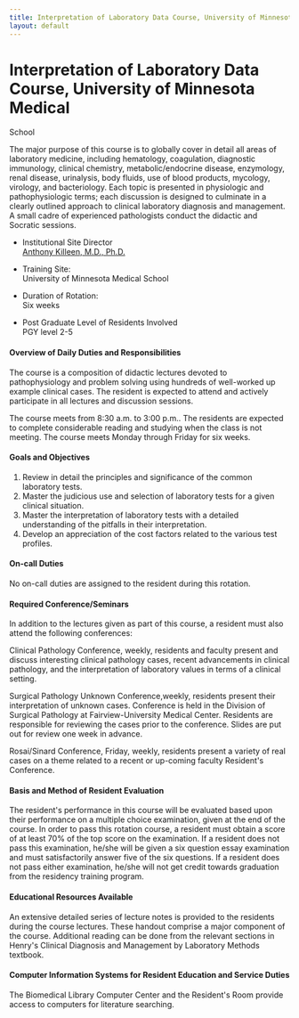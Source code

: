 ```yaml
---
title: Interpretation of Laboratory Data Course, University of Minnesota Medical School 
layout: default
---
```

#  Interpretation of Laboratory Data Course, University of Minnesota Medical
School

The major purpose of this course is to globally cover in detail all areas of
laboratory medicine, including hematology, coagulation, diagnostic immunology,
clinical chemistry, metabolic/endocrine disease, enzymology, renal disease,
urinalysis, body fluids, use of blood products, mycology, virology, and
bacteriology. Each topic is presented in physiologic and pathophysiologic
terms; each discussion is designed to culminate in a clearly outlined approach
to clinical laboratory diagnosis and management. A small cadre of experienced
pathologists conduct the didactic and Socratic sessions.

  * Institutional Site Director  
[Anthony Killeen, M.D.,
Ph.D.](http://pathology.umn.edu/about/faculty/killeen/)

  * Training Site:  
University of Minnesota Medical School

  * Duration of Rotation:  
Six weeks

  * Post Graduate Level of Residents Involved  
PGY level 2-5

#### Overview of Daily Duties and Responsibilities

The course is a composition of didactic lectures devoted to pathophysiology
and problem solving using hundreds of well-worked up example clinical cases.
The resident is expected to attend and actively participate in all lectures
and discussion sessions.

The course meets from 8:30 a.m. to 3:00 p.m.. The residents are expected to
complete considerable reading and studying when the class is not meeting. The
course meets Monday through Friday for six weeks.

#### Goals and Objectives

  1. Review in detail the principles and significance of the common laboratory tests.
  2. Master the judicious use and selection of laboratory tests for a given clinical situation.
  3. Master the interpretation of laboratory tests with a detailed understanding of the pitfalls in their interpretation.
  4. Develop an appreciation of the cost factors related to the various test profiles.

#### On-call Duties

No on-call duties are assigned to the resident during this rotation.

#### Required Conference/Seminars

In addition to the lectures given as part of this course, a resident must also
attend the following conferences:

Clinical Pathology Conference, weekly, residents and faculty present and
discuss interesting clinical pathology cases, recent advancements in clinical
pathology, and the interpretation of laboratory values in terms of a clinical
setting.

Surgical Pathology Unknown Conference,weekly, residents present their
interpretation of unknown cases. Conference is held in the Division of
Surgical Pathology at Fairview-University Medical Center. Residents are
responsible for reviewing the cases prior to the conference. Slides are put
out for review one week in advance.

Rosai/Sinard Conference, Friday, weekly, residents present a variety of real
cases on a theme related to a recent or up-coming faculty Resident's
Conference.

#### Basis and Method of Resident Evaluation

The resident's performance in this course will be evaluated based upon their
performance on a multiple choice examination, given at the end of the course.
In order to pass this rotation course, a resident must obtain a score of at
least 70% of the top score on the examination. If a resident does not pass
this examination, he/she will be given a six question essay examination and
must satisfactorily answer five of the six questions. If a resident does not
pass either examination, he/she will not get credit towards graduation from
the residency training program.

#### Educational Resources Available

An extensive detailed series of lecture notes is provided to the residents
during the course lectures. These handout comprise a major component of the
course. Additional reading can be done from the relevant sections in Henry's
Clinical Diagnosis and Management by Laboratory Methods textbook.

#### Computer Information Systems for Resident Education and Service Duties

The Biomedical Library Computer Center and the Resident's Room provide access
to computers for literature searching.

